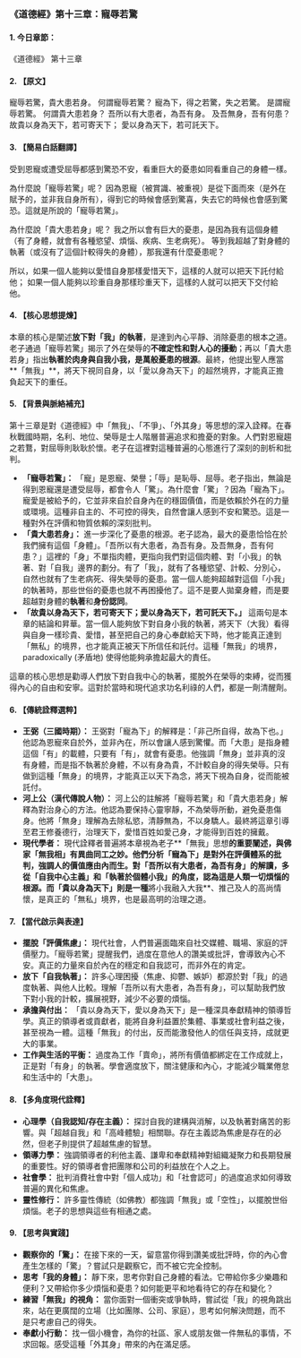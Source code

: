 ### **《道德經》第十三章：寵辱若驚**

#### **1. 今日章節：**

《道德經》 第十三章

#### **2. 【原文】**

寵辱若驚，貴大患若身。
何謂寵辱若驚？
寵為下，得之若驚，失之若驚。
是謂寵辱若驚。
何謂貴大患若身？
吾所以有大患者，為吾有身。
及吾無身，吾有何患？
故貴以身為天下，若可寄天下；
愛以身為天下，若可託天下。

#### **3. 【簡易白話翻譯】**

受到恩寵或遭受屈辱都感到驚恐不安，看重巨大的憂患如同看重自己的身體一樣。

為什麼說「寵辱若驚」呢？
因為恩寵（被賞識、被重視）是從下面而來（是外在賦予的，並非我自身所有），得到它的時候會感到驚喜，失去它的時候也會感到驚恐。這就是所說的「寵辱若驚」。

為什麼說「貴大患若身」呢？
我之所以會有巨大的憂患，是因為我有這個身體（有了身體，就會有各種慾望、煩惱、疾病、生老病死）。
等到我超越了對身體的執著（或沒有了這個計較得失的身體），那我還有什麼憂患呢？

所以，如果一個人能夠以愛惜自身那樣愛惜天下，這樣的人就可以把天下託付給他；
如果一個人能夠以珍重自身那樣珍重天下，這樣的人就可以把天下交付給他。

#### **4. 【核心思想提煉】**

本章的核心是闡述**放下對「我」的執著**，是達到內心平靜、消除憂患的根本之道。老子通過「寵辱若驚」揭示了外在榮辱的**不確定性和對人心的擾動**；再以「貴大患若身」指出**執著於肉身與自我小我，是萬般憂患的根源**。最終，他提出聖人應當**「無我」**，將天下視同自身，以「愛以身為天下」的超然境界，才能真正擔負起天下的重任。

#### **5. 【背景與脈絡補充】**

第十三章是對《道德經》中「無我」、「不爭」、「外其身」等思想的深入詮釋。在春秋戰國時期，名利、地位、榮辱是士人階層普遍追求和擔憂的對象。人們對恩寵趨之若鶩，對屈辱則耿耿於懷。老子在這裡對這種普遍的心態進行了深刻的剖析和批判。

*   **「寵辱若驚」：** 「寵」是恩寵、榮譽；「辱」是恥辱、屈辱。老子指出，無論是得到恩寵還是遭受屈辱，都會令人「驚」。為什麼會「驚」？因為「寵為下」。寵愛是被給予的，它並非來自於自身內在的穩固價值，而是依賴於外在的力量或環境。這種非自主的、不可控的得失，自然會讓人感到不安和驚恐。這是一種對外在評價和物質依賴的深刻批判。
*   **「貴大患若身」：** 進一步深化了憂患的根源。老子認為，最大的憂患恰恰在於我們擁有這個「身體」。「吾所以有大患者，為吾有身。及吾無身，吾有何患？」這裡的「身」不單指肉體，更指向我們對這個肉體、對「小我」的執著、對「自我」邊界的劃分。有了「我」，就有了各種慾望、計較、分別心，自然也就有了生老病死、得失榮辱的憂患。當一個人能夠超越對這個「小我」的執著時，那些世俗的憂患也就不再困擾他了。這不是要人拋棄身體，而是要超越對身體的**執著**和**身份認同**。
*   **「故貴以身為天下，若可寄天下；愛以身為天下，若可託天下。」** 這兩句是本章的結論和昇華。當一個人能夠放下對自身小我的執著，將天下（大我）看得與自身一樣珍貴、愛惜，甚至把自己的身心奉獻給天下時，他才能真正達到「無私」的境界，也才能真正被天下所信任和託付。這種「無我」的境界， paradoxically (矛盾地) 使得他能夠承擔起最大的責任。

這章的核心思想是勸導人們放下對自我中心的執著，擺脫外在榮辱的束縛，從而獲得內心的自由和安寧。這對於當時和現代追求功名利祿的人們，都是一劑清醒劑。

#### **6. 【傳統詮釋選粹】**

*   **王弼（三國時期）：** 王弼對「寵為下」的解釋是：「非己所自得，故為下也。」他認為恩寵來自於外，並非內在，所以會讓人感到驚懼。而「大患」是指身體這個「有」的載體，只要有「有」，就會有憂患。他強調「無身」並非真的沒有身體，而是指不執著於身體，不以有身為貴，不計較自身的得失榮辱。只有做到這種「無身」的境界，才能真正以天下為念，將天下視為自身，從而能被託付。
*   **河上公（漢代傳說人物）：** 河上公的註解將「寵辱若驚」和「貴大患若身」解釋為對治身心的方法。他認為要保持心靈寧靜，不為榮辱所動，避免憂患傷身。他將「無身」理解為去除私慾，清靜無為，不以身驕人。最終將這章引導至君王修養德行，治理天下，愛惜百姓如愛己身，才能得到百姓的擁戴。
*   **現代學者：** 現代詮釋者普遍將本章視為老子**「無我」思想**的重要闡述，與佛家「無我相」有異曲同工之妙。他們分析「寵為下」是對外在評價體系的批判，強調人的價值應由內而生。對「吾所以有大患者，為吾有身」的解讀，多從「自我中心主義」和「執著於個體小我」的角度，認為這是人類一切煩惱的根源。而「貴以身為天下」則是一種**將小我融入大我**、推己及人的高尚情懷，是真正的「無私」境界，也是最高明的治理之道。

#### **7. 【當代啟示與表達】**

*   **擺脫「評價焦慮」：** 現代社會，人們普遍面臨來自社交媒體、職場、家庭的評價壓力。「寵辱若驚」提醒我們，過度在意他人的讚美或批評，會導致內心不安。真正的力量來自於內在的穩定和自我認可，而非外在的肯定。
*   **放下「自我執著」：** 許多心理困擾（焦慮、抑鬱、嫉妒）都源於對「我」的過度執著、與他人比較。理解「吾所以有大患者，為吾有身」，可以幫助我們放下對小我的計較，擴展視野，減少不必要的煩惱。
*   **承擔與付出：** 「貴以身為天下，愛以身為天下」是一種深具奉獻精神的領導哲學。真正的領導者或貢獻者，能將自身利益置於集體、事業或社會利益之後，甚至視為一體。這種「無我」的付出，反而能激發他人的信任與支持，成就更大的事業。
*   **工作與生活的平衡：** 過度為工作「賣命」，將所有價值都綁定在工作成就上，正是對「有身」的執著。學會適度放下，關注健康和內心，才能減少職業倦怠和生活中的「大患」。

#### **8. 【多角度現代詮釋】**

*   **心理學（自我認知/存在主義）：** 探討自我的建構與消解，以及執著對痛苦的影響。與「超越自我」和「高峰體驗」相關聯。存在主義認為焦慮是存在的必然，但老子則提供了超越焦慮的智慧。
*   **領導力學：** 強調領導者的利他主義、謙卑和奉獻精神對組織凝聚力和長期發展的重要性。好的領導者會把團隊和公司的利益放在个人之上。
*   **社會學：** 批判消費社會中對「個人成功」和「社會認可」的過度追求如何導致普遍的異化和焦慮。
*   **靈性修行：** 許多靈性傳統（如佛教）都強調「無我」或「空性」，以擺脫世俗煩惱。老子的思想與這些有相通之處。

#### **9. 【思考與實踐】**

*   **觀察你的「驚」：** 在接下來的一天，留意當你得到讚美或批評時，你的內心會產生怎樣的「驚」？嘗試只是觀察它，而不被它完全控制。
*   **思考「我的身體」：** 靜下來，思考你對自己身體的看法。它帶給你多少樂趣和便利？又帶給你多少煩惱和憂患？如何能更平和地看待它的存在和變化？
*   **練習「無我」的視角：** 當你面對一個衝突或爭執時，嘗試從「我」的視角跳出來，站在更廣闊的立場（比如團隊、公司、家庭），思考如何解決問題，而不是只考慮自己的得失。
*   **奉獻小行動：** 找一個小機會，為你的社區、家人或朋友做一件無私的事情，不求回報。感受這種「外其身」帶來的內在滿足感。